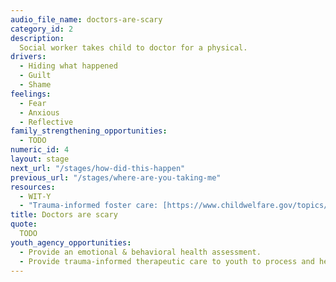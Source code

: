 ```yaml
---
audio_file_name: doctors-are-scary
category_id: 2
description:
  Social worker takes child to doctor for a physical.
drivers:
  - Hiding what happened
  - Guilt
  - Shame
feelings:
  - Fear
  - Anxious
  - Reflective
family_strengthening_opportunities:
  - TODO
numeric_id: 4
layout: stage
next_url: "/stages/how-did-this-happen"
previous_url: "/stages/where-are-you-taking-me"
resources:
  - WIT-Y
  - "Trauma-informed foster care: [https://www.childwelfare.gov/topics/responding/trauma/][https://www.childwelfare.gov/topics/responding/trauma/]"
title: Doctors are scary
quote:
  TODO
youth_agency_opportunities:
  - Provide an emotional & behavioral health assessment.
  - Provide trauma-informed therapeutic care to youth to process and heal (potentially in lieu of psychotropic medication).
---
```

